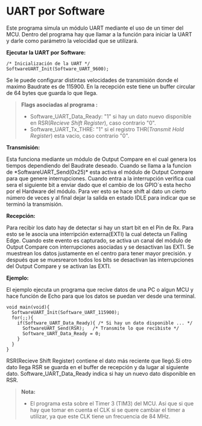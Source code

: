UART por Software
===================

Este programa simula un módulo UART mediante el uso de un timer del MCU. Dentro del programa hay que llamar a la función para iniciar la UART y darle como parámetro la velocidad que se utilizará. </p>

**Ejecutar la UART por Software:**
```
/* Inicialización de la UART */
SoftwareUART_Init(Software_UART_9600);
```
Se le puede configurar distintas velocidades de transmisión donde el maximo Baudrate es de 115900.
En la recepción este tiene un buffer circular de 64 bytes que guarda lo que llega.</p>

> **Flags asociadas al programa :**
> - Software_UART_Data_Ready: "1" si hay un dato nuevo disponible en RSR(*Recieve Shift Register*), caso contrario "0".
> - Software_UART_Tx_THRE: "1" si el registro THR(*Transmit Hold Register*) esta vacio, caso contrario "0".
</p>

**Transmisión:**
</p>
Esta funciona mediante un módulo de Output Compare en el cual genera los tiempos dependiendo del Baudrate deseado. Cuando se llama a la funcion de *SoftwareUART_Send(0x25)* esta activa el módulo de Output Compare para que genere interrupciones. Cuando entra a la interrupción verifica cual sera el siguiente bit a enviar dado que el cambio de los GPIO´s esta hecho por el Hardware del módulo. Para ver esto se hace shift al dato un cierto número de veces y al final dejar la salida en estado IDLE para indicar que se terminó la transmisión.</p>

**Recepción:**
</p>
Para recibir los dato hay de detectar si hay un start bit en el Pin de Rx. Para esto se le asocia una interripción externa(EXTI) la cual detecta un Falling Edge. Cuando este evento es capturado, se activa un canal del módulo de Output Compare con interrupciones asociadas y se desactivan las EXTI. Se muestrean los datos justamente en el centro para tener mayor precisión. y después que se muesrearon todos los bits se desactivan las interrupciones del Output Compare y se activan las EXTI.
</p>


**Ejemplo:**
</p>
El ejemplo ejecuta un programa que recive datos de una PC o algun MCU y hace función de Echo para que los datos se puedan ver desde una terminal.
</p>

```
void main(void){
  SoftwareUART_Init(Software_UART_115900);
  for(;;){
    if(Software_UART_Data_Ready){ /* Si hay un dato disponible ... */
      SoftwareUART_Send(RSR);   /* Transmite lo que recibiste */
      Software_UART_Data_Ready = 0;   
    }
  }
}
```
RSR(Recieve Shift Register) contiene el dato más reciente que llegó.Si otro dato llega RSR se guarda en el buffer de recepción y da lugar al siguiente dato. Software_UART_Data_Ready indica si hay un nuevo dato disponible en RSR.</p>

> **Nota:**
> - El programa esta sobre el Timer 3 (TIM3) del MCU. Asi que si que hay que tomar en cuenta el CLK si se quere cambiar el timer a utilizar, ya que este CLK tiene un frecuencia de 84 MHz.
